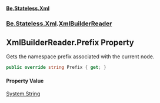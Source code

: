 #### [Be.Stateless.Xml](README.md 'README')
### [Be.Stateless.Xml](Be.Stateless.Xml.md 'Be.Stateless.Xml').[XmlBuilderReader](XmlBuilderReader.md 'Be.Stateless.Xml.XmlBuilderReader')

## XmlBuilderReader.Prefix Property

Gets the namespace prefix associated with the current node.

```csharp
public override string Prefix { get; }
```

#### Property Value
[System.String](https://docs.microsoft.com/en-us/dotnet/api/System.String 'System.String')